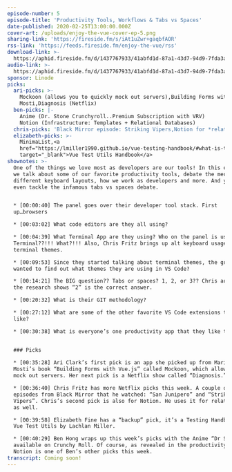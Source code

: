 ```yaml
---
episode-number: 5
episode-title: 'Productivity Tools, Workflows & Tabs vs Spaces'
date-published: 2020-02-25T13:00:00.000Z
cover-art: /uploads/enjoy-the-vue-cover-ep-5.png
sharing-link: 'https://fireside.fm/s/iAt1uZwr+gaqbfAOR'
rss-link: 'https://feeds.fireside.fm/enjoy-the-vue/rss'
download-link: >-
  https://aphid.fireside.fm/d/1437767933/41abfd1d-87a1-43d7-94d9-7fda3a5120e1/bb3b182e-5a0e-474c-9edb-abbe0c26e3b9.mp3
audio-link: >-
  https://aphid.fireside.fm/d/1437767933/41abfd1d-87a1-43d7-94d9-7fda3a5120e1/bb3b182e-5a0e-474c-9edb-abbe0c26e3b9.mp3
sponsor: Linode
picks:
  ari-picks: >-
    Mockoon (allows you to quickly mock out servers),Building Forms with Marina
    Mosti,Diagnosis (Netflix)
  ben-picks: |-
    Anime (Dr. Stone Crunchyroll..Premium Subscription with VRV)
    Notion (Infrastructure: Templates + Relational Databases)
  chris-picks: 'Black Mirror episode: Striking Vipers,Notion for *relationships!*'
  elizabeth-picks: >-
    MinimaList,<a
    href="https://lmiller1990.github.io/vue-testing-handbook/#what-is-this-guide"
    target="_blank">Vue Test Utils Handbook</a>
shownotes: >-
  One of the things we love most as developers are our tools! In this episode,
  we talk about some of our favorite productivity tools, debate the merits of
  different keyboard layouts, how we work as developers and more. And yes, we
  even tackle the infamous tabs vs spaces debate.


  * [00:00:40] The panel goes over their developer tool stack. First
  up…browsers 

  * [00:03:02] What code editors are they all using? 

  * [00:04:39] What Terminal App are they using? Who on the panel is using just
  Terminal??!!! What?!!! Also, Chris Fritz brings up alt keyboard usage and
  terminal themes.

  * [00:09:53] Since they started talking about terminal themes, the group
  wanted to find out what themes they are using in VS Code?  

  * [00:14:21] The BIG question?? Tabs or spaces? 1, 2, or 3?? Chris argues that
  the research shows “2” is the correct answer.    

  * [00:20:32] What is their GIT methodology? 

  * [00:27:12] What are some of the other favorite VS Code extensions that they
  like?

  * [00:30:38] What is everyone’s one productivity app that they like to use?


  ### Picks
   
  * [00:35:28] Ari Clark’s first pick is an app she picked up from Marina
  Mosti’s book “Building Forms with Vue.js” called Mockoon, which allows you to
  mock out servers. Her next pick is a Netflix show called “Diagnosis.” 

  * [00:36:40] Chris Fritz has more Netflix picks this week. A couple of
  episodes from Black Mirror that he watched: “San Junipero” and “Striking
  Vipers”. Chris’s second pick is also for Notion. He uses it for relationships
  as well. 

  * [00:39:58] Elizabeth Fine has a “backup” pick, it’s a Testing Handbook for
  Vue Test Utils by Lachlan Miller. 

  * [00:40:29] Ben Hong wraps up this week’s picks with the Anime “Dr Stone”
  available on Crunchy Roll. Of course, as revealed in the productivity segment,
  Notion is one of Ben’s other picks this week.
transcript: Coming soon!
---
```


